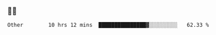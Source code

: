 ### 👨‍💻

<!--START_SECTION:waka-->

```text
Other        10 hrs 12 mins  ███████████████▓░░░░░░░░░   62.33 %
```

<!--END_SECTION:waka-->
